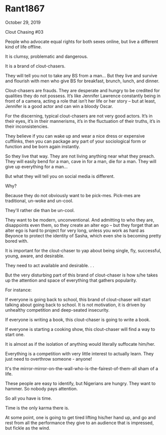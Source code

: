 # Rant1867



October 29, 2019

Clout Chasing #03

People who advocate equal rights for both sexes online, but live a different kind of life offline.

It is clumsy, problematic and dangerous.

It is a brand of clout-chasers.

They will tell you not to take any BS from a man… But they live and survive and flourish with men who give BS for breakfast, brunch, lunch, and dinner.

Clout-chasers are frauds. They are desperate and hungry to be credited for qualities they do not possess. It’s like Jennifer Lawrence constantly being in front of a camera, acting a role that isn’t her life or her story – but at least, Jennifer is a good actor and can win a bloody Oscar.

For the discerning, typical clout-chasers are not very good actors. It’s in their eyes, it’s in their mannerisms, it’s in the fluctuation of their truths, it’s in their inconsistencies.

They believe if you can wake up and wear a nice dress or expensive cufflinks, then you can package any part of your sociological form or function and be born again instantly.

So they live that way. They are not living anything near what they preach. They will easily bend for a man, cave in for a man, die for a man. They will give up everything for a man…

But what they will tell you on social media is different.

Why?

Because they do not obviously want to be pick-mes. Pick-mes are traditional, un-woke and un-cool.

They'll rather die than be un-cool.

They want to be modern, unconventional. And admitting to who they are, disappoints even them, so they create an alter ego – but they forget that an alter ego is hard to project for very long, unless you work as hard as Beyonce to protect the identity of Sasha, which even she is becoming pretty bored with.

It is important for the clout-chaser to yap about being single, fly, successful, young, aware, and desirable.

They need to act available and desirable. 
.
.

But the very disturbing part of this brand of clout-chaser is how s/he takes up the attention and space of everything that gathers popularity.

For instance:

If everyone is going back to school, this brand of clout-chaser will start talking about going back to school. It is not motivation, it is driven by unhealthy competition and deep-seated insecurity.

If everyone is writing a book, this clout-chaser is going to write a book.

If everyone is starting a cooking show, this clout-chaser will find a way to start one.

It is almost as if the isolation of anything would literally suffocate him/her.

Everything is a competition with very little interest to actually learn. They just need to overthrow someone - anyone!

It's the mirror-mirror-on-the-wall-who-is-the-fairest-of-them-all sham of a life.

These people are easy to identify, but Nigerians are hungry. They want to hammer. So nobody pays attention.

So all you have is time.

Time is the only karma there is.

At some point, one is going to get tired lifting his/her hand up, and go and rest from all the performance they give to an audience that is impressed, but fickle as the wind.
